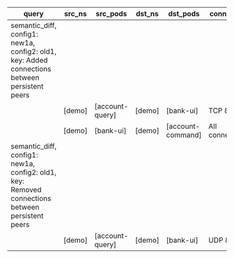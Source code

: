 |query|src_ns|src_pods|dst_ns|dst_pods|connection|
|---|---|---|---|---|---|
|semantic_diff, config1: new1a, config2: old1, key: Added connections between persistent peers||||||
||[demo]|[account-query]|[demo]|[bank-ui]|TCP 8080|
||[demo]|[bank-ui]|[demo]|[account-command]|All connections|
|semantic_diff, config1: new1a, config2: old1, key: Removed connections between persistent peers||||||
||[demo]|[account-query]|[demo]|[bank-ui]|UDP 8080|
